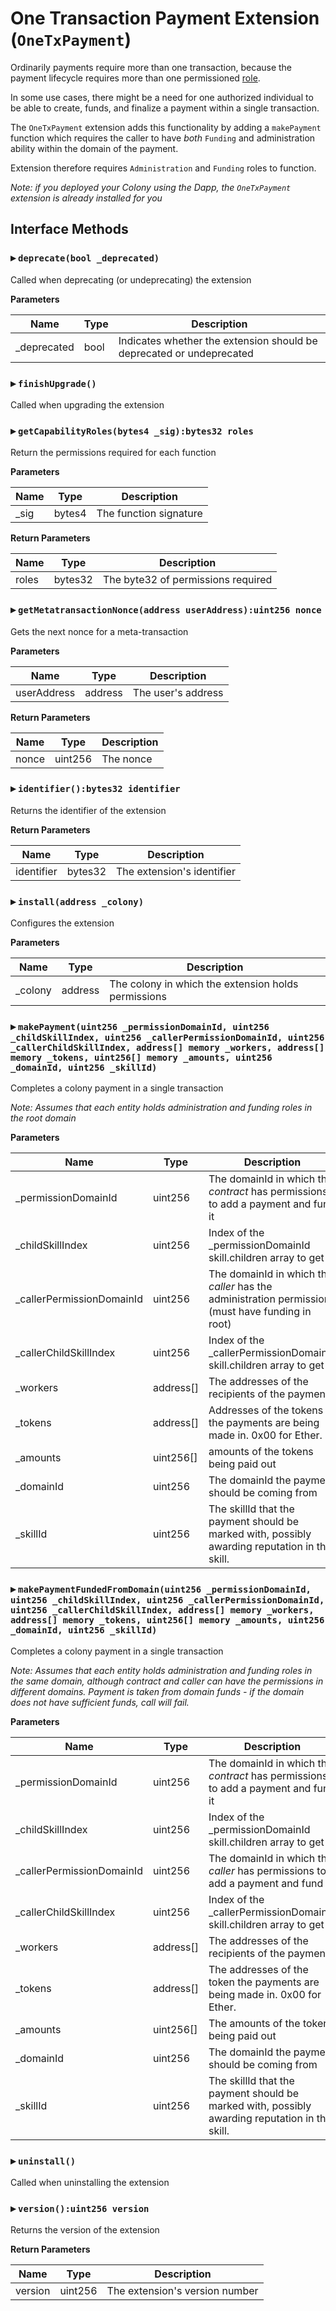 # One Transaction Payment Extension (`OneTxPayment`)

Ordinarily payments require more than one transaction, because the payment lifecycle requires more than one permissioned [role](/colonynetwork/docs-modular-permissions).

In some use cases, there might be a need for one authorized individual to be able to create, funds, and finalize a payment within a single transaction.

The `OneTxPayment` extension adds this functionality by adding a `makePayment` function which requires the caller to have *both* `Funding` and administration ability within the domain of the payment.

Extension therefore requires `Administration` and `Funding` roles to function.

_Note: if you deployed your Colony using the Dapp, the `OneTxPayment` extension is already installed for you_

  
## Interface Methods

### ▸ **`deprecate(bool _deprecated)`**

Called when deprecating (or undeprecating) the extension


**Parameters**

|Name|Type|Description|
|---|---|---|
|_deprecated|bool|Indicates whether the extension should be deprecated or undeprecated


### ▸ **`finishUpgrade()`**

Called when upgrading the extension




### ▸ **`getCapabilityRoles(bytes4 _sig):bytes32 roles`**

Return the permissions required for each function


**Parameters**

|Name|Type|Description|
|---|---|---|
|_sig|bytes4|The function signature

**Return Parameters**

|Name|Type|Description|
|---|---|---|
|roles|bytes32|The byte32 of permissions required

### ▸ **`getMetatransactionNonce(address userAddress):uint256 nonce`**

Gets the next nonce for a meta-transaction


**Parameters**

|Name|Type|Description|
|---|---|---|
|userAddress|address|The user's address

**Return Parameters**

|Name|Type|Description|
|---|---|---|
|nonce|uint256|The nonce

### ▸ **`identifier():bytes32 identifier`**

Returns the identifier of the extension



**Return Parameters**

|Name|Type|Description|
|---|---|---|
|identifier|bytes32|The extension's identifier

### ▸ **`install(address _colony)`**

Configures the extension


**Parameters**

|Name|Type|Description|
|---|---|---|
|_colony|address|The colony in which the extension holds permissions


### ▸ **`makePayment(uint256 _permissionDomainId, uint256 _childSkillIndex, uint256 _callerPermissionDomainId, uint256 _callerChildSkillIndex, address[] memory _workers, address[] memory _tokens, uint256[] memory _amounts, uint256 _domainId, uint256 _skillId)`**

Completes a colony payment in a single transaction

*Note: Assumes that each entity holds administration and funding roles in the root domain*

**Parameters**

|Name|Type|Description|
|---|---|---|
|_permissionDomainId|uint256|The domainId in which the _contract_ has permissions to add a payment and fund it
|_childSkillIndex|uint256|Index of the _permissionDomainId skill.children array to get
|_callerPermissionDomainId|uint256|The domainId in which the _caller_ has the administration permission (must have funding in root)
|_callerChildSkillIndex|uint256|Index of the _callerPermissionDomainId skill.children array to get
|_workers|address[]|The addresses of the recipients of the payment
|_tokens|address[]|Addresses of the tokens the payments are being made in. 0x00 for Ether.
|_amounts|uint256[]|amounts of the tokens being paid out
|_domainId|uint256|The domainId the payment should be coming from
|_skillId|uint256|The skillId that the payment should be marked with, possibly awarding reputation in this skill.


### ▸ **`makePaymentFundedFromDomain(uint256 _permissionDomainId, uint256 _childSkillIndex, uint256 _callerPermissionDomainId, uint256 _callerChildSkillIndex, address[] memory _workers, address[] memory _tokens, uint256[] memory _amounts, uint256 _domainId, uint256 _skillId)`**

Completes a colony payment in a single transaction

*Note: Assumes that each entity holds administration and funding roles in the same domain,   although contract and caller can have the permissions in different domains. Payment is taken from domain funds - if the domain does not have sufficient funds, call will fail.*

**Parameters**

|Name|Type|Description|
|---|---|---|
|_permissionDomainId|uint256|The domainId in which the _contract_ has permissions to add a payment and fund it
|_childSkillIndex|uint256|Index of the _permissionDomainId skill.children array to get
|_callerPermissionDomainId|uint256|The domainId in which the _caller_ has permissions to add a payment and fund it
|_callerChildSkillIndex|uint256|Index of the _callerPermissionDomainId skill.children array to get
|_workers|address[]|The addresses of the recipients of the payment
|_tokens|address[]|The addresses of the token the payments are being made in. 0x00 for Ether.
|_amounts|uint256[]|The amounts of the tokens being paid out
|_domainId|uint256|The domainId the payment should be coming from
|_skillId|uint256|The skillId that the payment should be marked with, possibly awarding reputation in this skill.


### ▸ **`uninstall()`**

Called when uninstalling the extension




### ▸ **`version():uint256 version`**

Returns the version of the extension



**Return Parameters**

|Name|Type|Description|
|---|---|---|
|version|uint256|The extension's version number